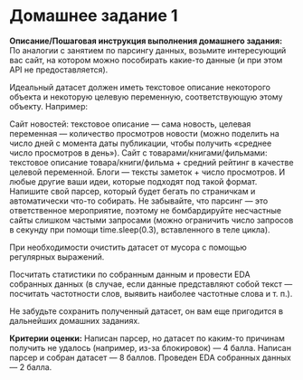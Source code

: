 # Домашнее задание 1

**Описание/Пошаговая инструкция выполнения домашнего задания:**
По аналогии с занятием по парсингу данных, возьмите интересующий вас сайт, на котором можно пособирать какие-то данные (и при этом API не предоставляется).

Идеальный датасет должен иметь текстовое описание некоторого объекта и некоторую целевую переменную, соответствующую этому объекту. Например:

Сайт новостей: текстовое описание — сама новость, целевая переменная — количество просмотров новости (можно поделить на число дней с момента даты публикации, чтобы получить «среднее число просмотров в день»).
Сайт с товарами/книгами/фильмами: текстовое описание товара/книги/фильма + средний рейтинг в качестве целевой переменной.
Блоги — тексты заметок + число просмотров.
И любые другие ваши идеи, которые подходят под такой формат.
Напишите свой парсер, который будет бегать по страничкам и автоматически что-то собирать.
Не забывайте, что парсинг — это ответственное мероприятие, поэтому не бомбардируйте несчастные сайты слишком частыми запросами (можно ограничить число запросов в секунду при помощи time.sleep(0.3), вставленного в теле цикла).

При необходимости очистить датасет от мусора с помощью регулярных выражений.

Посчитать статистики по собранным данным и провести EDA собранных данных (в случае, если данные представляют собой текст — посчитать частотности слов, выявить наиболее частотные слова и т. п.).


Не забудьте сохранить полученный датасет, он вам еще пригодится в дальнейших домашних заданиях.


**Критерии оценки:**
Написан парсер, но датасет по каким-то причинам получить не удалось (например, из-за блокировок) — 4 балла.
Написан парсер и собран датасет — 8 баллов.
Проведен EDA собранных данных — 2 балла.